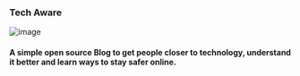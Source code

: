 ### Tech Aware

![image](https://www.linkpicture.com/q/tech-rounded.png)

#### A simple open source Blog to get people closer to technology, understand it better and learn ways to stay safer online.
